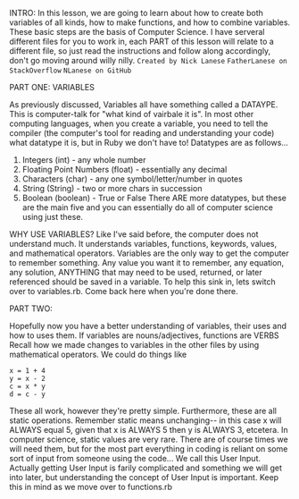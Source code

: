 
INTRO: 
In this lesson, we are going to learn about how to create both variables of all kinds, how to make functions, and how to combine variables. These basic steps are the basis of Computer Science. 
I have serveral different files for you to work in, each PART of this lesson will relate to a different file, so just read the instructions and follow along accordingly, don't go moving around willy nilly. 
`Created by Nick Lanese`
`FatherLanese on StackOverflow`
`NLanese on GitHub`

PART ONE: VARIABLES

As previously discussed, Variables all have something called a DATAYPE. This is computer-talk for "what kind of vairbale it is". In most other computing languages, when you create a variable, you need to tell the compiler (the computer's tool for reading and understanding your code) what datatype it is, but in Ruby we don't have to! 
Datatypes are as follows...
1. Integers (int) - any whole number
2. Floating Point Numbers (float) - essentially any decimal
3. Characters (char) - any one symbol/letter/number in quotes
4. String (String) - two or more chars in succession
5. Boolean (boolean) - True or False
There ARE more datatypes, but these are the main five and you can essentially do all of computer science using just these. 

WHY USE VARIABLES?
Like I've said before, the computer does not understand much. It understands variables, functions, keywords, values, and mathematical operators. 
Variables are the only way to get the computer to remember something. Any value you want it to remember, any equation, any solution, ANYTHING that may need to be used, returned, or later referenced should be saved in a variable. To help this sink in, lets switch over to variables.rb. Come back here when you're done there. 




PART TWO: 

Hopefully now you have a better understanding of variables, their uses and how to uses them. 
If variables are nouns/adjectives, functions are VERBS
Recall how we made changes to variables in the other files
by using mathematical operators. We could do things like

```
x = 1 + 4
y = x - 2
c = x * y
d = c - y
```
These all work, however they're pretty simple. Furthermore, these are all static operations. Remember static means unchanging-- in this case x will ALWAYS equal 5, given that x is ALWAYS 5 then y is ALWAYS 3, etcetera. 
In computer science, static values are very rare. There are of course times we will need them, but for the most part everything in coding is reliant on some sort of input from someone using the code... We call this User Input. Actually getting User Input is farily complicated and something we will get into later, but understanding the concept of User Input is important. Keep this in mind as we move over to functions.rb
